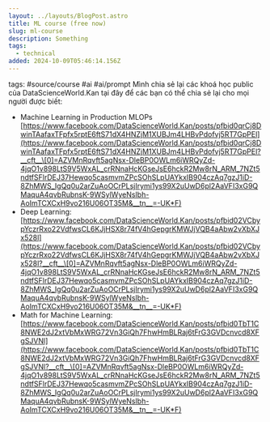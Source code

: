 ```yaml
---
layout: ../layouts/BlogPost.astro
title: ML course (free now)
slug: ml-course
description: Something
tags:
  - technical
added: 2024-10-09T05:46:14.156Z
---
```


tags: #source/course #ai #ai/prompt
Mình chia sẻ lại các khoá học public của DataScienceWorld.Kan tại đây để các bạn có thể chia sẻ lại cho mọi người được biết:

* Machine Learning in Production MLOPs\
  [https://www.facebook.com/DataScienceWorld.Kan/posts/pfbid0qrCj8DwinTAafaxTFpfx5rptE6ftS71dX4HNZjM1XUBJm4LHBvPdofvj5RT7GpPEl](https://www.facebook.com/DataScienceWorld.Kan/posts/pfbid0qrCj8DwinTAafaxTFpfx5rptE6ftS71dX4HNZjM1XUBJm4LHBvPdofvj5RT7GpPEl?__cft__\[0]=AZVMnRqvft5agNsx-DleBP0OWLm6iWRQyZd-4jqO1v898LtS9V5WxAL_crRNnaHcKGseJsE6hckR2Mw8rN_ARM_7NZt5ndtfSFlrDEJ37Hewqo5casmvmZPcSOhSLpUAYkxIB904czAq7gzJ1iD-8ZhMWS_IgQq0u2arZuAoOCrPLsjIrymi1ys99X2uUwD6pl2AaVFI3xG9QMaquA4qvbRubnsK-9WSylWyeNsIbh-AoImTCXCxH9vo216U06OT35M&__tn__=-UK*F)
* Deep Learning:\
  [https://www.facebook.com/DataScienceWorld.Kan/posts/pfbid02VCbypYczrRxo22VdfwsCL6KJjHSX8r74fV4hGepgrKMWJjVQB4aAbw2vXbXJx528l](https://www.facebook.com/DataScienceWorld.Kan/posts/pfbid02VCbypYczrRxo22VdfwsCL6KJjHSX8r74fV4hGepgrKMWJjVQB4aAbw2vXbXJx528l?__cft__\[0]=AZVMnRqvft5agNsx-DleBP0OWLm6iWRQyZd-4jqO1v898LtS9V5WxAL_crRNnaHcKGseJsE6hckR2Mw8rN_ARM_7NZt5ndtfSFlrDEJ37Hewqo5casmvmZPcSOhSLpUAYkxIB904czAq7gzJ1iD-8ZhMWS_IgQq0u2arZuAoOCrPLsjIrymi1ys99X2uUwD6pl2AaVFI3xG9QMaquA4qvbRubnsK-9WSylWyeNsIbh-AoImTCXCxH9vo216U06OT35M&__tn__=-UK*F)
* Math for Machine Learning:\
  [https://www.facebook.com/DataScienceWorld.Kan/posts/pfbid0TbT1C8NWE2dJ2xtVbMxWRG72Vn3GiQh7FhwHmBLRaj6tFrG3GVDcnvcd8XFgSJVNl](https://www.facebook.com/DataScienceWorld.Kan/posts/pfbid0TbT1C8NWE2dJ2xtVbMxWRG72Vn3GiQh7FhwHmBLRaj6tFrG3GVDcnvcd8XFgSJVNl?__cft__\[0]=AZVMnRqvft5agNsx-DleBP0OWLm6iWRQyZd-4jqO1v898LtS9V5WxAL_crRNnaHcKGseJsE6hckR2Mw8rN_ARM_7NZt5ndtfSFlrDEJ37Hewqo5casmvmZPcSOhSLpUAYkxIB904czAq7gzJ1iD-8ZhMWS_IgQq0u2arZuAoOCrPLsjIrymi1ys99X2uUwD6pl2AaVFI3xG9QMaquA4qvbRubnsK-9WSylWyeNsIbh-AoImTCXCxH9vo216U06OT35M&__tn__=-UK*F)
